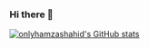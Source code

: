 ### Hi there 👋

[![onlyhamzashahid's GitHub stats](https://github-readme-stats.vercel.app/api?username=onlyhamzashahid)](https://github.com/onlyhamzashahid/github-readme-stats)
